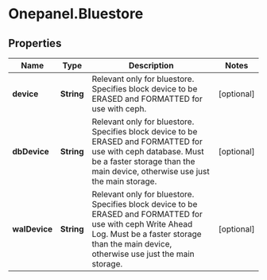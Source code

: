 # Onepanel.Bluestore

## Properties
Name | Type | Description | Notes
------------ | ------------- | ------------- | -------------
**device** | **String** | Relevant only for bluestore. Specifies block device to be ERASED and FORMATTED for use with ceph. | [optional] 
**dbDevice** | **String** | Relevant only for bluestore. Specifies block device to be ERASED and FORMATTED for use with ceph database. Must be a faster storage than the main device, otherwise use just the main storage.  | [optional] 
**walDevice** | **String** | Relevant only for bluestore. Specifies block device to be ERASED and FORMATTED for use with ceph Write Ahead Log. Must be a faster storage than the main device, otherwise use just the main storage.  | [optional] 


